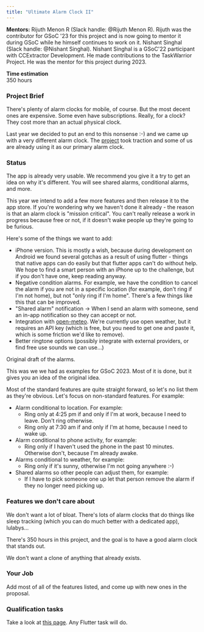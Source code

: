 ```yaml
---
title: "Ultimate Alarm Clock II"
---
```

**Mentors:**
Rijuth Menon R (Slack handle: @Rijuth Menon R). Rijuth was the contributor for GSoC '23 for this project and is now going to mentor it during GSoC while he himself continues to work on it.
Nishant Singhal (Slack handle: @Nishant Singhal). Nishant Singhal is a GSoC'22 participant with CCExtractor Development. He made contributions to the TaskWarrior Project. He was the mentor for this project during 2023.

**Time estimation**  
350 hours

### Project Brief

There's plenty of alarm clocks for mobile, of course. But the most decent ones are expensive. Some even have subscriptions. Really, for a clock? They cost more than an actual physical clock.

Last year we decided to put an end to this nonsense :-) and we came up with a very different alarm clock. The [project](https://github.com/CCExtractor/ultimate_alarm_clock) took traction and some of us are already using it as our primary alarm clock. 

### Status

The app is already very usable. We recommend you give it a try to get an idea on why it's different. You will see shared alarms, conditional alarms, and more. 

This year we intend to add a few more features and then release it to the app store. If you're wondering why we haven't done it already - the reason is that an alarm clock is "mission critical". You can't really release a work in progress because free or not, if it doesn't wake people up they're going to be furious.

Here's some of the things we want to add:

- iPhone version. This is mostly a wish, because during development on Android we found several gotchas as a result of using flutter - things that native apps can do easily but that flutter apps can't do without help. We hope to find a smart person with an iPhone up to the challenge, but if you don't have one, keep reading anyway.
- Negative condition alarms. For example, we have the condition to cancel the alarm if you are not in a specific location (for example, don't ring if I'm not home), but not "only ring if I'm home". There's a few things like this that can be improved.
- "Shared alarm" notification -> When I send an alarm with someone, send an in-app notification so they can accept or not.
- Integration with [open-meteo](https://open-meteo.com/). We're currently use open weather, but it requires an API key (which is free, but you need to get one and paste it, which is some friction we'd like to remove).
- Better ringtone options (possibly integrate with external providers, or find free use sounds we can use...)
  
Original draft of the alarms.

This was we we had as examples for GSoC 2023. Most of it is done, but it gives you an idea of the original idea.

Most of the standard features are quite straight forward, so let's no list them as they're obvious. Let's focus on non-standard features. For example:

- Alarm conditional to location. For example:  
     - Ring only at 4:25 pm if and only if I'm at work, because I need to leave. Don't ring otherwise.  
     - Ring only at 7:30 am if and only if I'm at home, because I need to wake up.  
- Alarm conditional to phone activity, for example:  
     - Ring only if I haven't used the phone in the past 10 minutes. Otherwise don't, because I'm already awake.
- Alarms conditional to weather, for example:  
     - Ring only if it's sunny, otherwise I'm not going anywhere :-)  
- Shared alarms so other people can adjust them, for example:  
     - If I have to pick someone one up let that person remove the alarm if they no longer need picking up.  

### Features we don't care about

We don't want a lot of bloat. There's lots of alarm clocks that do things like sleep tracking (which you can do much better with a dedicated app), lulabys...

There's 350 hours in this project, and the goal is to have a good alarm clock that stands out. 

We don't want a clone of anything that already exists.

### Your Job

Add most of all of the features listed, and come up with new ones in the proposal.

### Qualification tasks

Take a look at [this page](/public/gsoc/takehome). Any Flutter task will do.
